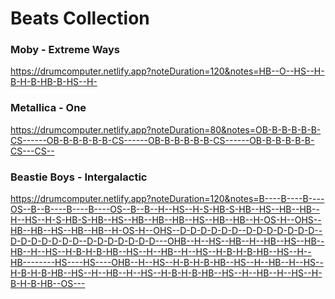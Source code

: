 # Beats Collection

### Moby - Extreme Ways

https://drumcomputer.netlify.app?noteDuration=120&notes=HB--O--HS--H-B-H-B-HB-B-HS--H-

### Metallica - One

https://drumcomputer.netlify.app?noteDuration=80&notes=OB-B-B-B-B-B-CS------OB-B-B-B-B-B-CS------OB-B-B-B-B-B-CS------OB-B-B-B-B-B-CS---CS--

### Beastie Boys - Intergalactic

https://drumcomputer.netlify.app?noteDuration=120&notes=B----B----B----OS--B--B----B----B----OS--B--B--H--HS--H-S-HB-S-HB--HS--HB--HB--H--HS--H-S-HB-S-HB--HS--HB--HB--HB--HS--HB--HB--H-OS-H--OHS--HB--HB--HS--HB--HB--H-OS-H--OHS--D-D-D-D-D-D--D-D-D-D-D-D-D--D-D-D-D-D-D-D--D-D-D-D-D-D-D---OHB--H--HS--HB--H--HB--HS--HB--HB--H--HS--H-B-H-B-HB--HS--H--HB--H--HS--H-B-H-B-HB--HS--H--HB--------HS----HS----OHB--H--HS--H-B-H-B-HB--HS--H--HB--H--HS--H-B-H-B-HB--HS--H--HB--H--HS--H-B-H-B-HB--HS--H--HB--H--HS--H-B-H-B-HB--OS---
